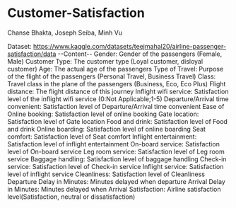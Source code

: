 # Customer-Satisfaction

Chanse Bhakta, Joseph Seiba, Minh Vu

Dataset: https://www.kaggle.com/datasets/teejmahal20/airline-passenger-satisfaction/data --Content-- Gender: Gender of the passengers (Female, Male) Customer Type: The customer type (Loyal customer, disloyal customer) Age: The actual age of the passengers Type of Travel: Purpose of the flight of the passengers (Personal Travel, Business Travel) Class: Travel class in the plane of the passengers (Business, Eco, Eco Plus) Flight distance: The flight distance of this journey Inflight wifi service: Satisfaction level of the inflight wifi service (0:Not Applicable;1-5) Departure/Arrival time convenient: Satisfaction level of Departure/Arrival time convenient Ease of Online booking: Satisfaction level of online booking Gate location: Satisfaction level of Gate location Food and drink: Satisfaction level of Food and drink Online boarding: Satisfaction level of online boarding Seat comfort: Satisfaction level of Seat comfort Inflight entertainment: Satisfaction level of inflight entertainment On-board service: Satisfaction level of On-board service Leg room service: Satisfaction level of Leg room service Baggage handling: Satisfaction level of baggage handling Check-in service: Satisfaction level of Check-in service Inflight service: Satisfaction level of inflight service Cleanliness: Satisfaction level of Cleanliness Departure Delay in Minutes: Minutes delayed when departure Arrival Delay in Minutes: Minutes delayed when Arrival Satisfaction: Airline satisfaction level(Satisfaction, neutral or dissatisfaction)
